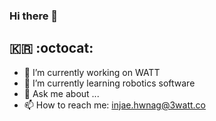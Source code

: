 ### Hi there 👋 
## :kr: :octocat:

- 🔭 I’m currently working on WATT
- 🌱 I’m currently learning robotics software
- 💬 Ask me about ...
- 📫 How to reach me: injae.hwnag@3watt.co


